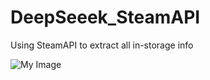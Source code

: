 # DeepSeeek_SteamAPI
Using SteamAPI to extract all in-storage info


![My Image]([https://example.com/image.png](https://github.com/ChieYuLin/DeepSeeek_SteamAPI/blob/main/cover.png))
